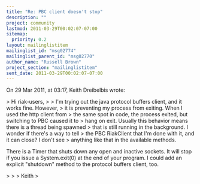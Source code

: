 ```yaml
---
title: "Re: PBC client doesn't stop"
description: ""
project: community
lastmod: 2011-03-29T00:02:07-07:00
sitemap:
  priority: 0.2
layout: mailinglistitem
mailinglist_id: "msg02774"
mailinglist_parent_id: "msg02770"
author_name: "Russell Brown"
project_section: "mailinglistitem"
sent_date: 2011-03-29T00:02:07-07:00
---
```



On 29 Mar 2011, at 03:17, Keith Dreibelbis wrote:

&gt; Hi riak-users,
&gt; 
&gt; I'm trying out the java protocol buffers client, and it works fine. However, 
&gt; it is preventing my process from exiting. When I used the http client from 
&gt; the same spot in code, the process exited, but switching to PBC caused it to 
&gt; hang on exit. Usually this behavior means there is a thread being spawned 
&gt; that is still running in the background. I wonder if there's a way to tell 
&gt; the PBC RiakClient that I'm done with it, and it can close? I don't see 
&gt; anything like that in the available methods.

There is a Timer that shuts down any open and inactive sockets. It will stop if 
you issue a System.exit(0) at the end of your program. I could add an explicit 
"shutdown" method to the protocol buffers client, too.

&gt; 
&gt; 
&gt; Keith
&gt; 

